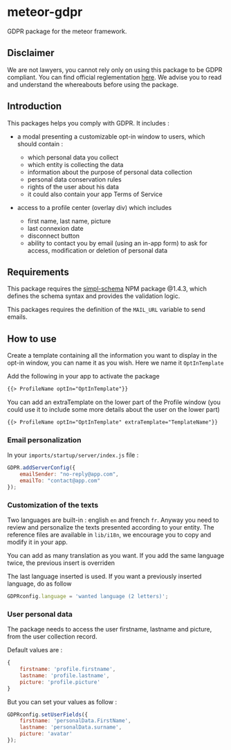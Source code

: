 # meteor-gdpr
GDPR package for the meteor framework. 

## Disclaimer
We are not lawyers, you cannot rely only on using this package to be GDPR compliant. You can find official reglementation [here](https://ec.europa.eu/commission/priorities/justice-and-fundamental-rights/data-protection/2018-reform-eu-data-protection-rules_en). We advise you to read and understand the whereabouts before using the package.

## Introduction
This packages helps you comply with GDPR. It includes : 
* a modal presenting a customizable opt-in window to users, which should contain :
    - which personal data you collect 
    - which entity is collecting the data
    - information about the purpose of personal data collection
    - personal data conservation rules
    - rights of the user about his data
    - it could also contain your app Terms of Service
    
* access to a profile center (overlay div) which includes
    - first name, last name, picture
    - last connexion date
    - disconnect button
    - ability to contact you by email (using an in-app form) to ask for access, modification or deletion of personal data


## Requirements
This package requires the [simpl-schema](https://github.com/aldeed/simple-schema-js) NPM package @1.4.3, which defines the schema syntax and provides the validation logic.

This packages requires the definition of the `MAIL_URL` variable to send emails.

## How to use
Create a template containing all the information you want to display in the opt-in window, you can name it as you wish. Here we name it `OptInTemplate`

Add the following in your app to activate the package

```html
{{> ProfileName optIn="OptInTemplate"}}
```

You can add an extraTemplate on the lower part of the Profile window (you could use it to include some more details about the user on the lower part)
```html
{{> ProfileName optIn="OptInTemplate" extraTemplate="TemplateName"}}
```

### Email personalization

In your `imports/startup/server/index.js` file :
```javascript
GDPR.addServerConfig({
    emailSender: "no-reply@app.com",
    emailTo: "contact@app.com"
});
```

### Customization of the texts
Two languages are built-in : english `en` and french `fr`. Anyway you need to review and personalize the texts presented according to your entity. The reference files are available in `lib/i18n`, we encourage you to copy and modify it in your app.

You can add as many translation as you want. If you add the same language twice, the previous insert is overriden

The last language inserted is used. If you want a previously inserted language, do as follow

```javascript
GDPRconfig.language = 'wanted language (2 letters)';
```

### User personal data
The package needs to access the user firstname, lastname and picture, from the user collection record.

Default values are :

```javascript
{
    firstname: 'profile.firstname',
    lastname: 'profile.lastname',
    picture: 'profile.picture'
}
```

But you can set your values as follow :

```javascript
GDPRconfig.setUserFields({
    firstname: 'personalData.FirstName',
    lastname: 'personalData.surname',
    picture: 'avatar'
});
```


